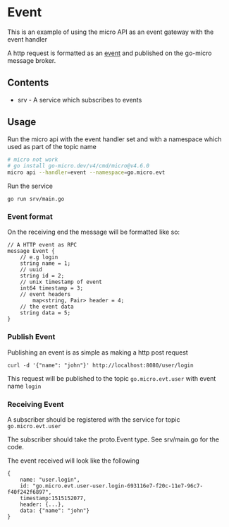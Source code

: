 # Event

This is an example of using the micro API as an event gateway with the event handler

A http request is formatted as an [event](https://github.com/micro/go-api/blob/master/proto/api.proto#L28L39) and published on the go-micro message broker.

## Contents

- srv - A service which subscribes to events

## Usage

Run the micro api with the event handler set and with a namespace which used as part of the topic name

```bash
# micro not work
# go install go-micro.dev/v4/cmd/micro@v4.6.0
micro api --handler=event --namespace=go.micro.evt
```

Run the service

```
go run srv/main.go
```

### Event format 

On the receiving end the message will be formatted like so:

```
// A HTTP event as RPC
message Event {
	// e.g login
	string name = 1;
	// uuid
	string id = 2;
	// unix timestamp of event
	int64 timestamp = 3;
	// event headers
        map<string, Pair> header = 4;
	// the event data
	string data = 5;
}
```

### Publish Event

Publishing an event is as simple as making a http post request

```
curl -d '{"name": "john"}' http://localhost:8080/user/login
```

This request will be published to the topic `go.micro.evt.user` with event name `login`

### Receiving Event

A subscriber should be registered with the service for topic `go.micro.evt.user`

The subscriber should take the proto.Event type. See srv/main.go for the code.

The event received will look like the following

```
{
	name: "user.login",
	id: "go.micro.evt.user-user.login-693116e7-f20c-11e7-96c7-f40f242f6897",
	timestamp:1515152077,
	header: {...},
	data: {"name": "john"} 
}
```
